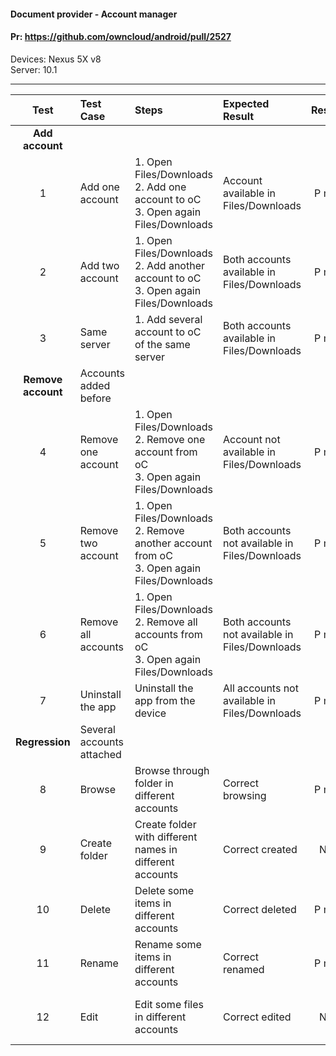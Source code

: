 #### Document provider - Account manager

#### Pr: https://github.com/owncloud/android/pull/2527

Devices: Nexus 5X v8<br>
Server: 10.1

---

 
| Test | Test Case | Steps | Expected Result | Result | Related Comment
| :----: | :-------- | :---- | :-------------- | :-----: | :------
|**Add account**|||||
| 1 | Add one account | 1. Open Files/Downloads<br>2. Add one account to oC<br>3. Open again Files/Downloads | Account available in Files/Downloads  | P m8 |
| 2 | Add two account | 1. Open Files/Downloads<br>2. Add another account to oC<br>3. Open again Files/Downloads | Both accounts available in Files/Downloads  | P m8 | FIXED: If not browsed, crash.
| 3 | Same server | 1. Add several account to oC of the same server | Both accounts available in Files/Downloads  | P m8 |
|**Remove account**| Accounts added before||||
| 4 | Remove one account | 1. Open Files/Downloads<br>2. Remove one account from oC<br>3. Open again Files/Downloads | Account not available in Files/Downloads  | P m8 |
| 5 | Remove two account | 1. Open Files/Downloads<br>2. Remove another account from oC<br>3. Open again Files/Downloads | Both accounts not available in Files/Downloads  | P m8 |
| 6 | Remove all accounts | 1. Open Files/Downloads<br>2. Remove all accounts from oC<br>3. Open again Files/Downloads | Both accounts not available in Files/Downloads  | P m8 |
| 7 | Uninstall the app | Uninstall the app from the device | All accounts not available in    Files/Downloads| P m8 |
|**Regression**|Several accounts attached||||
| 8 | Browse | Browse through folder in different accounts | Correct browsing  | P m8 |
| 9 | Create folder | Create folder with different names in different accounts | Correct created  | NA | Not in the branch. To test in regression
| 10 | Delete | Delete some items in different accounts | Correct deleted  | P m8 |
| 11 | Rename | Rename some items in different accounts | Correct renamed  | P m8 |
| 12 | Edit | Edit some files in different accounts | Correct edited  | NA | Not in the branch yet. To regression.